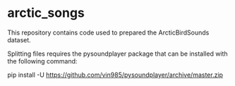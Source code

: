 # arctic_songs

This repository contains code used to prepared the ArcticBirdSounds dataset.


Splitting files requires the pysoundplayer package that can be installed with the following command:

pip install -U https://github.com/vin985/pysoundplayer/archive/master.zip